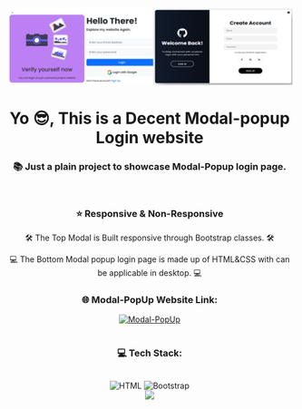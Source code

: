 <div align="right">
    <img align="" alt="image" width="auto" src="https://github.com/BEZEHEL/Modal-PopUp/blob/main/Screenshot%202024-09-06%20152251.png">
</div>

<h1 align="center">Yo 😎, This is a Decent Modal-popup Login website</h1>

<h3 align="center">📚 Just a plain project to showcase Modal-Popup login page.</h3>

<br/>

<div align=center>
<h3>⭐ Responsive & Non-Responsive</h3>
<p>🛠️ The Top Modal is Built responsive through Bootstrap classes. 🛠️</p>
<p>💻  The Bottom Modal popup login page is made up of HTML&CSS with can be applicable in desktop. 💻</p>
<div align="center">
    <h3>🌐 Modal-PopUp Website Link:</h3>
    <a align="center" href="https://joshuathadi.github.io/Modal-PopUp/" target="_blank">
        <img width="150px" src="https://img.shields.io/badge/MODAL_POPUP-ADD8E6?style=for-the-badge&logo=html5&logoColor=black" alt="Modal-PopUp">
    </a>
</div>

<br/>

<div align="center">
  <h3>💻 Tech Stack:</h3>
     <br/>
   <img src="https://img.shields.io/badge/HTML-FF6600?style=for-the-badge&logo=html5&logoColor=white" alt="HTML" />
  <img src="https://img.shields.io/badge/Bootstrap-563d7c💻 ?style=for-the-badge&logo=bootstrap&logoColor=white" alt="Bootstrap" />
  <br/>
</div>
<div align="center">
    <img src="https://skillicons.dev/icons?i=html,bootstrap" />
</div>
</div>    
